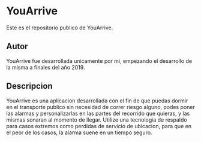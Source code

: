 # YouArrive
Este es el repositorio publico de YouArrive.

## Autor
YouArrive fue desarrollada unicamente por mi, empezando el desarrollo de la misma a finales del año 2019.

## Descripcion
YouArrive es una aplicacion desarrollada con el fin de que puedas dormir en el transporte publico sin necesidad de correr riesgo alguno, podes poner las alarmas y personalizarlas en las partes del recorrido que quieras, y las mismas sonaran al momento de llegar. Utilize una tecnologia de respaldo para casos extremos como perdidas de servicio de ubicacion, para que en el peor de los casos, la alarma suene en un tiempo seguro.
